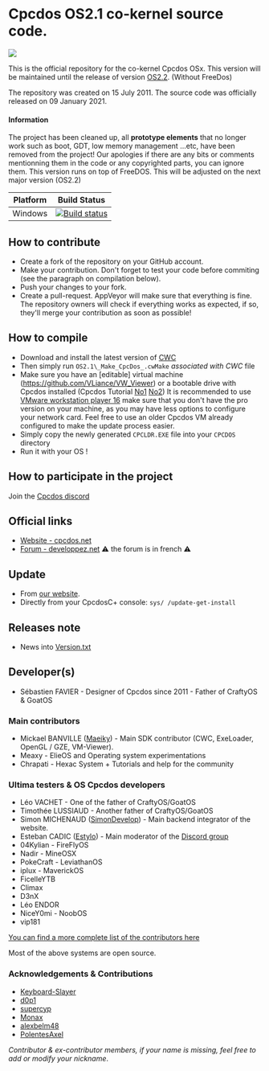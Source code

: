 # Cpcdos OS2.1 co-kernel source code.

![](https://cpcdos.net/user/themes/cpcdos/images/logo.png)

This is the official repository for the co-kernel Cpcdos OSx.
This version will be maintained until the release of version [OS2.2](https://github.com/SPinti-Software/CpcdosOS2.2). (Without FreeDos)

The repository was created on 15 July 2011.
The source code was officially released on 09 January 2021.

#### Information
The project has been cleaned up, all **prototype elements** that no longer work such as boot, GDT, low memory management ...etc, have been removed from the project! Our apologies if there are any bits or comments mentionning them in the code or any copyrighted parts, you can ignore them. This version runs on top of FreeDOS. This will be adjusted on the next major version (OS2.2)

Platform  | Build Status
 --- | --- 
Windows | [![Build status](https://ci.appveyor.com/api/projects/status/nfkdxmis9s2s4d4s?svg=true)](https://ci.appveyor.com/project/Maeiky/cpcdosos2-1)

## How to contribute
- Create a fork of the repository on your GitHub account.
- Make your contribution. Don't forget to test your code before commiting (see the paragraph on compilation below).
- Push your changes to your fork.
- Create a pull-request. AppVeyor will make sure that everything is fine. The repository owners will check if everything works as expected, if so, they'll merge your contribution as soon as possible!

## How to compile
 - Download and install the latest version of [CWC](https://github.com/VLiance/Cwc)
 - Then simply run `OS2.1\_Make_CpcDos_.cwMake` _associated with CWC_ file
 - Make sure you have an [editable] virtual machine (https://github.com/VLiance/VW_Viewer) or a bootable drive with Cpcdos installed (Cpcdos Tutorial [No1](https://www.youtube.com/user/cpcdososx) [No2](https://www.youtube.com/channel/UCkFCPxJF7ZzmWxW4i5WavCA/videos))
 It is recommended to use [VMware workstation player 16](https://my.vmware.com/fr/web/vmware/downloads/details?downloadGroup=PLAYER-1610&productId=1039&rPId=55794) make sure that you don't have the pro version on your machine, as you may have less options to configure your network card.
   Feel free to use an older Cpcdos VM already configured to make the update process easier.
 - Simply copy the newly generated `CPCLDR.EXE` file into your `CPCDOS` directory
 - Run it with your OS !
 
## How to participate in the project
Join the [Cpcdos discord](https://discord.com/invite/3Qm8xDp)

## Official links
- [Website - cpcdos.net](https://cpcdos.net)
- [Forum - developpez.net](https://www.developpez.net/forums/f2044/systemes/autres-systemes/cpcdos) :warning: the forum is in french :warning:

## Update
- From [our website](https://cpcdos.net).
- Directly from your CpcdosC+ console: `sys/ /update-get-install`

## Releases note
 - News into [Version.txt](https://github.com/SPinti-Software/CpcdosOS2.1/blob/master/OS2.1/Cpcdos/Version.txt)

## Developer(s)
 - Sébastien FAVIER - Designer of Cpcdos since 2011 - Father of CraftyOS & GoatOS
 
### Main contributors
 - Mickael BANVILLE ([Maeiky](https://github.com/Maeiky)) - Main SDK contributor (CWC, ExeLoader, OpenGL / GZE, VM-Viewer).
 - Meaxy - ElieOS and Operating system experimentations
 - Chrapati - Hexac System + Tutorials and help for the community 

### Ultima testers & OS Cpcdos developers
 - Léo VACHET - One of the father of CraftyOS/GoatOS
 - Timothée LUSSIAUD - Another father of CraftyOS/GoatOS
 - Simon MICHENAUD ([SimonDevelop](https://www.simon-micheneau.fr/about)) - Main backend integrator of the website.
 - Esteban CADIC ([Estylo](https://systeme.developpez.com/actu/97935/Apprendre-a-integrer-Cpcdos-Raspberry-Pi-Arduino-une-proposition-de-Estylos/)) - Main moderator of the [Discord group](https://discord.com/invite/3Qm8xDp)
 - 04Kylian - FireFlyOS
 - Nadir - MineOSX
 - PokeCraft - LeviathanOS
 - iplux - MaverickOS
 - FicelleYTB
 - Climax
 - D3nX
 - Léo ENDOR
 - NiceY0mi - NoobOS
 - vip181

[You can find a more complete list of the contributors here](https://cpcdos.net/fr/contributors)

Most of the above systems are open source.

### Acknowledgements & Contributions
 - [Keyboard-Slayer](https://github.com/Keyboard-Slayer)
 - [d0p1](https://github.com/d0p1s4m4)
 - [supercyp](https://github.com/Supercip971)
 - [Monax](https://github.com/sleepy-monax)
 - [alexbelm48](https://github.com/alexbelm48)
 - [PolentesAxel](https://github.com/PolentesAxel)
 
 
_Contributor & ex-contributor members, if your name is missing, feel free to add or modify your nickname_.
